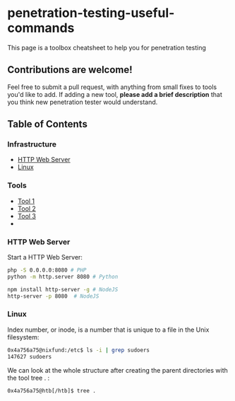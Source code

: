 # penetration-testing-useful-commands

This page is a toolbox cheatsheet to help you for penetration testing

## Contributions are welcome!

Feel free to submit a pull request, with anything from small fixes to tools you'd like to add. If adding a new tool, **please add a brief description** that you think new penetration tester would understand.

## Table of Contents

### Infrastructure
- [HTTP Web Server](#HTTPWebServer)
- [Linux](#Linux)

### Tools
- [Tool 1](#Tool1)
- [Tool 2](#Tool2)
- [Tool 3](#Tool3)
- 

### HTTP Web Server

Start a HTTP Web Server:
```bash
php -S 0.0.0.0:8080 # PHP
python -m http.server 8080 # Python

npm install http-server -g # NodeJS
http-server -p 8080  # NodeJS
```

### Linux

Index number, or inode, is a number that is unique to a file in the Unix filesystem:
```bash
0x4a756a75@nixfund:/etc$ ls -i | grep sudoers
147627 sudoers
```
We can look at the whole structure after creating the parent directories with the tool tree . :
```bash
0x4a756a75@htb[/htb]$ tree .
```

